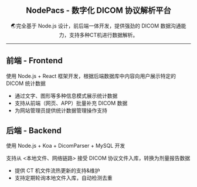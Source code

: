<div align="center">
<h2>NodePacs - 数字化 DICOM 协议解析平台</h2>

<p>🌏完全基于 Node.js 设计，前后端一体开发，提供强劲的 DICOM 数据沟通能力，支持多种CT机进行数据解析。</p>
</div>

---

## 前端 - Frontend

使用 Node.js + React 框架开发，根据后端数据库中内容向用户展示特定的 DICOM 统计数据

- 通过文字、图形等多种信息模式展示统计数据
- 支持从前端（网页、APP）批量补充 DICOM 数据
- 为网站管理员提供统计数据管理操作支持

## 后端 - Backend

使用 Node.js + Koa + DicomParser + MySQL 开发

支持从 <本地文件、网络链路> 接受 DICOM 协议文件入库，转换为剂量报告数据

- 提供 CT 机文件流热更新的支持&维护
- 支持定期轮询本地文件入库，自动检测去重